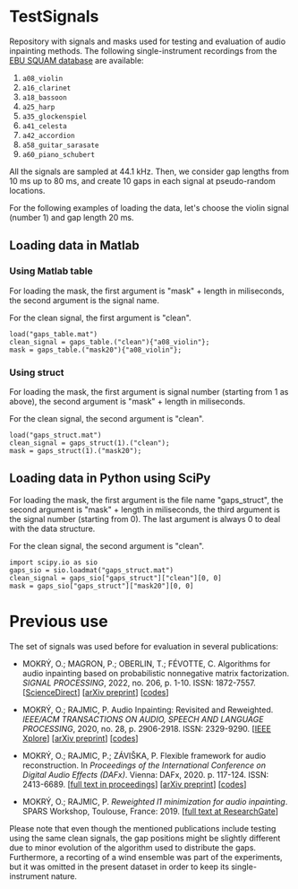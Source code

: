 # TestSignals

Repository with signals and masks used for testing and evaluation of audio inpainting methods. The following single-instrument recordings from the [EBU SQUAM database](https://tech.ebu.ch/publications/sqamcd) are available:
1. `a08_violin`
2. `a16_clarinet`
3. `a18_bassoon`
4. `a25_harp`
5. `a35_glockenspiel`
6. `a41_celesta`
7. `a42_accordion`
8. `a58_guitar_sarasate`
9. `a60_piano_schubert`

All the signals are sampled at 44.1 kHz. Then, we consider gap lengths from 10 ms up to 80 ms, and create 10 gaps in each signal at pseudo-random locations.

For the following examples of loading the data, let's choose the violin signal (number 1) and gap length 20 ms.

## Loading data in Matlab

### Using Matlab table

For loading the mask, the first argument is "mask" + length in miliseconds,
the second argument is the signal name.

For the clean signal, the first argument is "clean".

    load("gaps_table.mat")
    clean_signal = gaps_table.("clean"){"a08_violin"};
    mask = gaps_table.("mask20"){"a08_violin"};

### Using struct

For loading the mask, the first argument is signal number (starting from 1 as above),
the second argument is "mask" + length in miliseconds.

For the clean signal, the second argument is "clean".

    load("gaps_struct.mat")
    clean_signal = gaps_struct(1).("clean");
    mask = gaps_struct(1).("mask20");

## Loading data in Python using SciPy

For loading the mask, the first argument is the file name "gaps_struct",
the second argument is "mask" + length in miliseconds,
the third argument is the signal number (starting from 0).
The last argument is always 0 to deal with the data structure.

For the clean signal, the second argument is "clean".

    import scipy.io as sio
    gaps_sio = sio.loadmat("gaps_struct.mat")
    clean_signal = gaps_sio["gaps_struct"]["clean"][0, 0]
    mask = gaps_sio["gaps_struct"]["mask20"][0, 0]

# Previous use

The set of signals was used before for evaluation in several publications:

- MOKRÝ, O.; MAGRON, P.; OBERLIN, T.; FÉVOTTE, C. Algorithms for audio inpainting based on probabilistic nonnegative matrix factorization. *SIGNAL PROCESSING*, 2022, no. 206, p. 1-10. ISSN: 1872-7557. [[ScienceDirect](https://www.sciencedirect.com/science/article/pii/S0165168422004443)] [[arXiv preprint](https://arxiv.org/abs/2206.13768)] [[codes](https://github.com/ondrejmokry/InpaintingNMF)]
    
- MOKRÝ, O.; RAJMIC, P. Audio Inpainting: Revisited and Reweighted. *IEEE/ACM TRANSACTIONS ON AUDIO, SPEECH AND LANGUAGE PROCESSING*, 2020, no. 28, p. 2906-2918. ISSN: 2329-9290. [[IEEE Xplore](https://ieeexplore.ieee.org/document/9222235)] [[arXiv preprint](https://arxiv.org/abs/2001.02480)] [[codes](https://github.com/ondrejmokry/InpaintingRevisited)]

- MOKRÝ, O.; RAJMIC, P.; ZÁVIŠKA, P. Flexible framework for audio reconstruction. In *Proceedings of the International Conference on Digital Audio Effects (DAFx)*. Vienna: DAFx, 2020. p. 117-124. ISSN: 2413-6689. [[full text in proceedings](https://www.dafx.de/paper-archive/2020/proceedings/papers/DAFx2020_paper_34.pdf)] [[arXiv preprint](https://arxiv.org/abs/2004.11162)] [[codes](https://github.com/ondrejmokry/AudioReconstructionFramework)]

- MOKRÝ, O.; RAJMIC, P. *Reweighted l1 minimization for audio inpainting*. SPARS Workshop, Toulouse, France: 2019. [[full text at ResearchGate](https://www.researchgate.net/publication/344840708_Reweighted_l1_minimization_for_audio_inpainting)]

Please note that even though the mentioned publications include testing using the same clean signals, the gap positions might be slightly different due to minor evolution of the algorithm used to distribute the gaps.
Furthermore, a recorting of a wind ensemble was part of the experiments, but it was omitted in the present dataset in order to keep its single-instrument nature.
